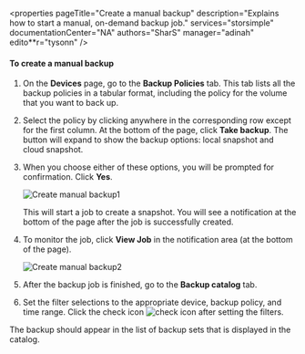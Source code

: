 ﻿<properties 
   pageTitle="Create a manual backup"
   description="Explains how to start a manual, on-demand backup job."
   services="storsimple"
   documentationCenter="NA"
   authors="SharS"
   manager="adinah"
   edito**r="tysonn" />
<tags 
   ms.service="storsimple"
   ms.devlang="NA"
   ms.topic="article"
   ms.tgt_pltfrm="NA"
   ms.workload="TBD"
   ms.date="04/01/2015"
   ms.author="v-sharos" />

#### To create a manual backup

1. On the **Devices** page, go to the **Backup Policies** tab. This tab lists all the backup policies in a tabular format, including the policy for the volume that you want to back up.

2. Select the policy by clicking anywhere in the corresponding row except for the first column. At the bottom of the page, click **Take backup**. The button will expand to show the backup options: local snapshot and cloud snapshot. 

3. When you choose either of these options, you will be prompted for confirmation. Click **Yes**. 

    ![Create manual backup1](./media/storsimple-create-manual-backup-gov/HCS_CreateManualBackup1-gov-include.png)
 
    This will start a job to create a snapshot. You will see a notification at the bottom of the page after the job is successfully created.

4. To monitor the job, click **View Job** in the notification area (at the bottom of the page). 

    ![Create manual backup2](./media/storsimple-create-manual-backup-gov/HCS_CreateManualBackup2-gov-include.png)

5. After the backup job is finished, go to the **Backup catalog** tab.

6. Set the filter selections to the appropriate device, backup policy, and time range. Click the check icon ![check icon](./media/storsimple-create-manual-backup/HCS_CheckIcon-include.png) after setting the filters.

  The backup should appear in the list of backup sets that is displayed in the catalog.
